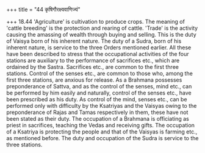 +++
title = "44 कृषिगौरक्ष्यवाणिज्यं"

+++
18.44 'Agriculture' is cultivation to produce crops. The meaning of
'cattle breeding' is the protection and rearing of cattle. 'Trade' is the activity causing the amassing of wealth through buying and selling.
This is the duty of Vaisya born of his inherent nature. The duty of a Sudra, born of his inherent nature, is service to the three Orders mentioned earlier. All these have been described to stress that the occupational activities of the four stations are auxiliary to the performance of sacrifices etc., which are ordained by the Sastra.
Sacrifices etc., are common to the first three stations. Control of the senses etc., are common to those who, among the first three stations,
are anxious for release. As a Brahmana possesses preponderance of Sattva, and as the control of the senses, mind etc., can be performed by him easily and naturally, control of the senses etc., have been prescribed as his duty. As control of the mind, senses etc., can be performed only with difficulty by the Ksatriyas and the Vaisyas owing to the preponderance of Rajas and Tamas respectively in them, these have not been stated as their duty. The occupation of a Brahmana is officiating as priest in sacrifices, teaching the Vedas and receiving gifts. The occupation of a Ksatriya is protecting the people and that of the Vaisyas is farming etc., as mentioned before. The duty and occupation of the Sudra is service to the three stations.
